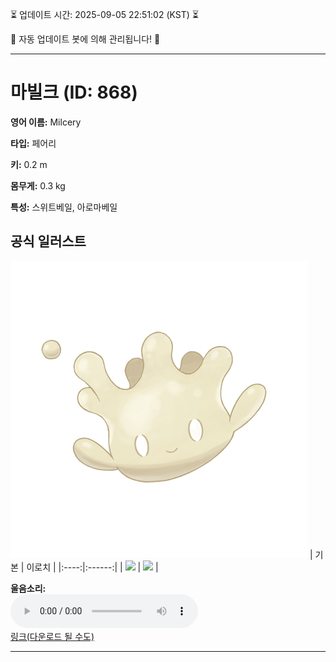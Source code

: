 
⏳ 업데이트 시간: 2025-09-05 22:51:02 (KST) ⏳

🤖 자동 업데이트 봇에 의해 관리됩니다! 🤖

---

# 마빌크 (ID: 868)
**영어 이름:** Milcery

**타입:** 페어리

**키:** 0.2 m

**몸무게:** 0.3 kg

**특성:** 스위트베일, 아로마베일

## 공식 일러스트
![](https://raw.githubusercontent.com/PokeAPI/sprites/master/sprites/pokemon/other/official-artwork/868.png)
| 기본 | 이로치 |
|:----:|:------:|
| <img src="http://play.pokemonshowdown.com/sprites/ani/milcery.gif" width="200"> | <img src="http://play.pokemonshowdown.com/sprites/ani-shiny/milcery.gif" width="200"> |

**울음소리:**<br><audio controls src="https://raw.githubusercontent.com/PokeAPI/cries/main/cries/pokemon/latest/868.ogg"></audio><br> [링크(다운로드 될 수도)](https://raw.githubusercontent.com/PokeAPI/cries/main/cries/pokemon/latest/868.ogg)


---
